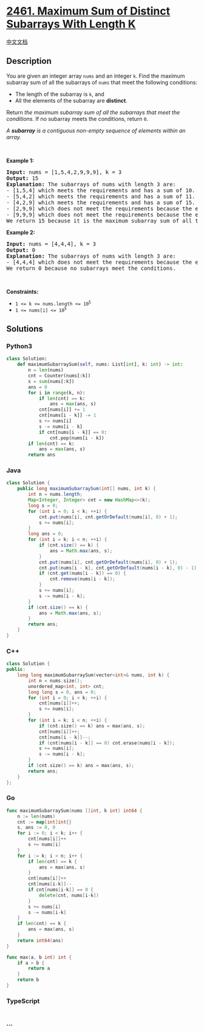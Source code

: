 # [2461. Maximum Sum of Distinct Subarrays With Length K](https://leetcode.com/problems/maximum-sum-of-distinct-subarrays-with-length-k)

[中文文档](/solution/2400-2499/2461.Maximum%20Sum%20of%20Distinct%20Subarrays%20With%20Length%20K/README.md)

## Description

<p>You are given an integer array <code>nums</code> and an integer <code>k</code>. Find the maximum subarray sum of all the subarrays of <code>nums</code> that meet the following conditions:</p>

<ul>
	<li>The length of the subarray is <code>k</code>, and</li>
	<li>All the elements of the subarray are <strong>distinct</strong>.</li>
</ul>

<p>Return <em>the maximum subarray sum of all the subarrays that meet the conditions</em><em>.</em> If no subarray meets the conditions, return <code>0</code>.</p>

<p><em>A <strong>subarray</strong> is a contiguous non-empty sequence of elements within an array.</em></p>

<p>&nbsp;</p>
<p><strong class="example">Example 1:</strong></p>

<pre>
<strong>Input:</strong> nums = [1,5,4,2,9,9,9], k = 3
<strong>Output:</strong> 15
<strong>Explanation:</strong> The subarrays of nums with length 3 are:
- [1,5,4] which meets the requirements and has a sum of 10.
- [5,4,2] which meets the requirements and has a sum of 11.
- [4,2,9] which meets the requirements and has a sum of 15.
- [2,9,9] which does not meet the requirements because the element 9 is repeated.
- [9,9,9] which does not meet the requirements because the element 9 is repeated.
We return 15 because it is the maximum subarray sum of all the subarrays that meet the conditions
</pre>

<p><strong class="example">Example 2:</strong></p>

<pre>
<strong>Input:</strong> nums = [4,4,4], k = 3
<strong>Output:</strong> 0
<strong>Explanation:</strong> The subarrays of nums with length 3 are:
- [4,4,4] which does not meet the requirements because the element 4 is repeated.
We return 0 because no subarrays meet the conditions.
</pre>

<p>&nbsp;</p>
<p><strong>Constraints:</strong></p>

<ul>
	<li><code>1 &lt;= k &lt;= nums.length &lt;= 10<sup>5</sup></code></li>
	<li><code>1 &lt;= nums[i] &lt;= 10<sup>5</sup></code></li>
</ul>

## Solutions

<!-- tabs:start -->

### **Python3**

```python
class Solution:
    def maximumSubarraySum(self, nums: List[int], k: int) -> int:
        n = len(nums)
        cnt = Counter(nums[:k])
        s = sum(nums[:k])
        ans = 0
        for i in range(k, n):
            if len(cnt) == k:
                ans = max(ans, s)
            cnt[nums[i]] += 1
            cnt[nums[i - k]] -= 1
            s += nums[i]
            s -= nums[i - k]
            if cnt[nums[i - k]] == 0:
                cnt.pop(nums[i - k])
        if len(cnt) == k:
            ans = max(ans, s)
        return ans
```

### **Java**

```java
class Solution {
    public long maximumSubarraySum(int[] nums, int k) {
        int n = nums.length;
        Map<Integer, Integer> cnt = new HashMap<>(k);
        long s = 0;
        for (int i = 0; i < k; ++i) {
            cnt.put(nums[i], cnt.getOrDefault(nums[i], 0) + 1);
            s += nums[i];
        }
        long ans = 0;
        for (int i = k; i < n; ++i) {
            if (cnt.size() == k) {
                ans = Math.max(ans, s);
            }
            cnt.put(nums[i], cnt.getOrDefault(nums[i], 0) + 1);
            cnt.put(nums[i - k], cnt.getOrDefault(nums[i - k], 0) - 1);
            if (cnt.get(nums[i - k]) == 0) {
                cnt.remove(nums[i - k]);
            }
            s += nums[i];
            s -= nums[i - k];
        }
        if (cnt.size() == k) {
            ans = Math.max(ans, s);
        }
        return ans;
    }
}
```

### **C++**

```cpp
class Solution {
public:
    long long maximumSubarraySum(vector<int>& nums, int k) {
        int n = nums.size();
        unordered_map<int, int> cnt;
        long long s = 0, ans = 0;
        for (int i = 0; i < k; ++i) {
            cnt[nums[i]]++;
            s += nums[i];
        }
        for (int i = k; i < n; ++i) {
            if (cnt.size() == k) ans = max(ans, s);
            cnt[nums[i]]++;
            cnt[nums[i - k]]--;
            if (cnt[nums[i - k]] == 0) cnt.erase(nums[i - k]);
            s += nums[i];
            s -= nums[i - k];
        }
        if (cnt.size() == k) ans = max(ans, s);
        return ans;
    }
};
```

### **Go**

```go
func maximumSubarraySum(nums []int, k int) int64 {
	n := len(nums)
	cnt := map[int]int{}
	s, ans := 0, 0
	for i := 0; i < k; i++ {
		cnt[nums[i]]++
		s += nums[i]
	}
	for i := k; i < n; i++ {
		if len(cnt) == k {
			ans = max(ans, s)
		}
		cnt[nums[i]]++
		cnt[nums[i-k]]--
		if cnt[nums[i-k]] == 0 {
			delete(cnt, nums[i-k])
		}
		s += nums[i]
		s -= nums[i-k]
	}
	if len(cnt) == k {
		ans = max(ans, s)
	}
	return int64(ans)
}

func max(a, b int) int {
	if a > b {
		return a
	}
	return b
}
```

### **TypeScript**

```ts

```

### **...**

```

```

<!-- tabs:end -->
